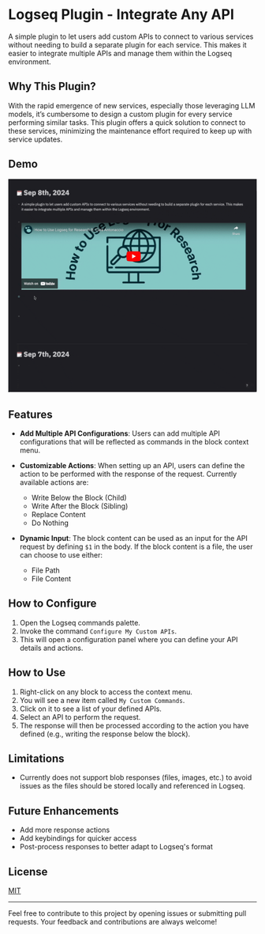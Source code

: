 # Logseq Plugin - Integrate Any API

A simple plugin to let users add custom APIs to connect to various services without needing to build a separate plugin for each service. This makes it easier to integrate multiple APIs and manage them within the Logseq environment.

## Why This Plugin?

With the rapid emergence of new services, especially those leveraging LLM models, it’s cumbersome to design a custom plugin for every service performing similar tasks. This plugin offers a quick solution to connect to these services, minimizing the maintenance effort required to keep up with service updates.

## Demo

![demo](./demo.gif)

## Features

- **Add Multiple API Configurations**: Users can add multiple API configurations that will be reflected as commands in the block context menu.

- **Customizable Actions**: When setting up an API, users can define the action to be performed with the response of the request. Currently available actions are:
  - Write Below the Block (Child)
  - Write After the Block (Sibling)
  - Replace Content
  - Do Nothing

- **Dynamic Input**: The block content can be used as an input for the API request by defining `$1` in the body. If the block content is a file, the user can choose to use either:
  - File Path
  - File Content

## How to Configure

1. Open the Logseq commands palette.
2. Invoke the command `Configure My Custom APIs`.
3. This will open a configuration panel where you can define your API details and actions.

## How to Use

1. Right-click on any block to access the context menu.
2. You will see a new item called `My Custom Commands`.
3. Click on it to see a list of your defined APIs.
4. Select an API to perform the request.
5. The response will then be processed according to the action you have defined (e.g., writing the response below the block).

## Limitations

- Currently does not support blob responses (files, images, etc.) to avoid issues as the files should be stored locally and referenced in Logseq.

## Future Enhancements

- Add more response actions
- Add keybindings for quicker access
- Post-process responses to better adapt to Logseq's format

## License

[MIT](https://opensource.org/license/mit)

---

Feel free to contribute to this project by opening issues or submitting pull requests. Your feedback and contributions are always welcome!